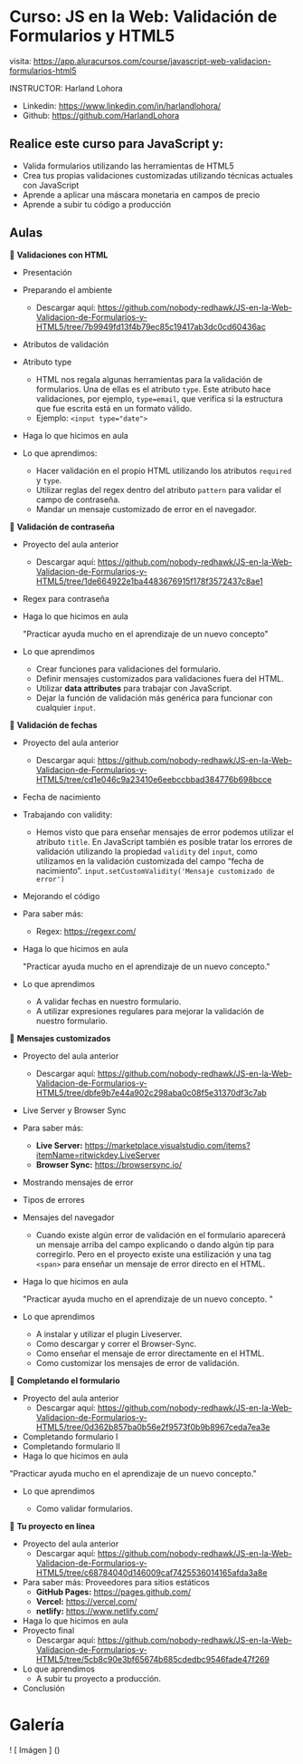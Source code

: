 # Curso: JS en la Web: Validación de Formularios y HTML5
visita: https://app.aluracursos.com/course/javascript-web-validacion-formularios-html5

INSTRUCTOR: Harland Lohora
  - Linkedin: https://www.linkedin.com/in/harlandlohora/
  - Github: https://github.com/HarlandLohora

## Realice este curso para JavaScript y:

- Valida formularios utilizando las herramientas de HTML5
- Crea tus propias validaciones customizadas utilizando técnicas actuales con JavaScript
- Aprende a aplicar una máscara monetaria en campos de precio
- Aprende a subir tu código a producción

## Aulas
🧨 **Validaciones con HTML**

- Presentación
- Preparando el ambiente
  - Descargar aquí: https://github.com/nobody-redhawk/JS-en-la-Web-Validacion-de-Formularios-y-HTML5/tree/7b9949fd13f4b79ec85c19417ab3dc0cd60436ac
- Atributos de validación
- Atributo type

  - HTML nos regala algunas herramientas para la validación de formularios. Una de ellas es el atributo ```type```. Este atributo hace validaciones, por ejemplo, ```type=email```, que verifica si la estructura que fue escrita está en un formato válido.
  - Ejemplo: ```<input type="date">```
    
- Haga lo que hicimos en aula
- Lo que aprendimos:
  - Hacer validación en el propio HTML utilizando los atributos ```required``` y ```type```.
  - Utilizar reglas del regex dentro del atributo ```pattern``` para validar el campo de contraseña.
  - Mandar un mensaje customizado de error en el navegador.

🧨 **Validación de contraseña**

- Proyecto del aula anterior
  - Descargar aquí: https://github.com/nobody-redhawk/JS-en-la-Web-Validacion-de-Formularios-y-HTML5/tree/1de664922e1ba4483676915f178f3572437c8ae1
- Regex para contraseña
- Haga lo que hicimos en aula
   
   "Practicar ayuda mucho en el aprendizaje de un nuevo concepto"
   
- Lo que aprendimos
  - Crear funciones para validaciones del formulario.
  - Definir mensajes customizados para validaciones fuera del HTML.
  - Utilizar **data attributes** para trabajar con JavaScript.
  - Dejar la función de validación más genérica para funcionar con cualquier ```input```.

🧨 **Validación de fechas**

- Proyecto del aula anterior
  - Descargar aquí: https://github.com/nobody-redhawk/JS-en-la-Web-Validacion-de-Formularios-y-HTML5/tree/cd1e046c9a23410e6eebccbbad384776b698bcce
- Fecha de nacimiento
- Trabajando con validity:
  - Hemos visto que para enseñar mensajes de error podemos utilizar el atributo ```title```. En JavaScript también es posible tratar los errores de validación utilizando la propiedad ```validity``` del ```input```, como utilizamos en la validación customizada del campo “fecha de nacimiento”.
  ```input.setCustomValidity('Mensaje customizado de error')```
- Mejorando el código
- Para saber más: 
  - Regex: https://regexr.com/
- Haga lo que hicimos en aula

  "Practicar ayuda mucho en el aprendizaje de un nuevo concepto."
  
- Lo que aprendimos
  - A validar fechas en nuestro formulario.
  - A utilizar expresiones regulares para mejorar la validación de nuestro formulario.

🧨 **Mensajes customizados**

- Proyecto del aula anterior
  - Descargar aquí: https://github.com/nobody-redhawk/JS-en-la-Web-Validacion-de-Formularios-y-HTML5/tree/dbfe9b7e44a902c298aba0c08f5e31370df3c7ab
- Live Server y Browser Sync
- Para saber más: 
  - **Live Server:** https://marketplace.visualstudio.com/items?itemName=ritwickdey.LiveServer
  - **Browser Sync:** https://browsersync.io/
- Mostrando mensajes de error
- Tipos de errores
- Mensajes del navegador
  - Cuando existe algún error de validación en el formulario aparecerá un mensaje arriba del campo explicando o dando algún tip para corregirlo. Pero en el proyecto existe una estilización y una tag ```<span>``` para enseñar un mensaje de error directo en el HTML.
- Haga lo que hicimos en aula
  
  "Practicar ayuda mucho en el aprendizaje de un nuevo concepto. "
  
- Lo que aprendimos
  - A instalar y utilizar el plugin Liveserver.
  - Como descargar y correr el Browser-Sync.
  - Como enseñar el mensaje de error directamente en el HTML.
  - Como customizar los mensajes de error de validación.

🧨 **Completando el formulario**

- Proyecto del aula anterior
  - Descargar aquí: https://github.com/nobody-redhawk/JS-en-la-Web-Validacion-de-Formularios-y-HTML5/tree/0d362b857ba0b56e2f9573f0b9b8967ceda7ea3e
- Completando formulario I
- Completando formulario II
- Haga lo que hicimos en aula

"Practicar ayuda mucho en el aprendizaje de un nuevo concepto."

- Lo que aprendimos

  - Como validar formularios.
  
🧨 **Tu proyecto en línea**

- Proyecto del aula anterior
  - Descargar aquí: https://github.com/nobody-redhawk/JS-en-la-Web-Validacion-de-Formularios-y-HTML5/tree/c68784040d146009caf7425536014165afda3a8e
- Para saber más: Proveedores para sitios estáticos
  - **GitHub Pages:** https://pages.github.com/
  - **Vercel:** https://vercel.com/
  - **netlify:** https://www.netlify.com/
- Haga lo que hicimos en aula
- Proyecto final
  - Descargar aquí: https://github.com/nobody-redhawk/JS-en-la-Web-Validacion-de-Formularios-y-HTML5/tree/5cb8c90e3bf65674b685cdedbc9546fade47f269
- Lo que aprendimos
  - A subir tu proyecto a producción.
- Conclusión

# Galería

! [ Imágen ] ()




